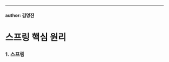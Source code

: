 ---
#### author: 김명진

# 스프링 핵심 원리

### 1.  스프링

<!--stackedit_data:
eyJoaXN0b3J5IjpbMTk0Mzk2MzE3OV19
-->